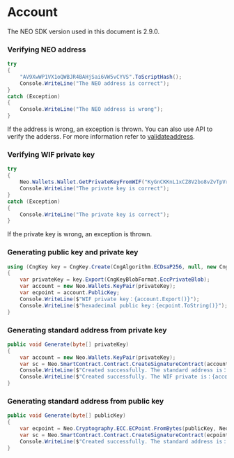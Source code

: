 # Account

The NEO SDK version used in this document is 2.9.0.

### Verifying NEO address

```c#
try
{
    "AV9XwWP1VX1oQWBJR4BAHjSai6VW5vCYVS".ToScriptHash();
    Console.WriteLine("The NEO address is correct");
}
catch (Exception)
{
    Console.WriteLine("The NEO address is wrong");
}
```

If the address is wrong, an exception is thrown. You can also use API to verify the adderss. For more information refer to [validateaddress](../../node/cli/latest-version/api/validateaddress.md).

### Verifying WIF private key

```c#
try
{
    Neo.Wallets.Wallet.GetPrivateKeyFromWIF("KyGnCKKnL1xCZ8V2bo8vZvTpVrwAGnAXTmRqBEwA5JG2mqdgfgSx");
    Console.WriteLine("The private key is correct");
}
catch (Exception)
{
    Console.WriteLine("The private key is correct");
}
```

If the private key is wrong, an exception is thrown.

### Generating public key and private key

```c#
using (CngKey key = CngKey.Create(CngAlgorithm.ECDsaP256, null, new CngKeyCreationParameters { ExportPolicy = CngExportPolicies.AllowPlaintextArchiving }))
{
    var privateKey = key.Export(CngKeyBlobFormat.EccPrivateBlob);
    var account = new Neo.Wallets.KeyPair(privateKey);
    var ecpoint = account.PublicKey;
    Console.WriteLine($"WIF private key：{account.Export()}");
    Console.WriteLine($"hexadecimal public key：{ecpoint.ToString()}");
}
```

### Generating standard address from private key

```c#
public void Generate(byte[] privateKey)
{
    var account = new Neo.Wallets.KeyPair(privateKey);
    var sc = Neo.SmartContract.Contract.CreateSignatureContract(account.PublicKey);
    Console.WriteLine($"Created successfully. The standard address is：{sc.Address}");
    Console.WriteLine($"Created successfully. The WIF private is：{account.Export()}");
}
```

### Generating standard address from public key

```c#
public void Generate(byte[] publicKey)
{
    var ecpoint = Neo.Cryptography.ECC.ECPoint.FromBytes(publicKey, Neo.Cryptography.ECC.ECCurve.Secp256r1);
    var sc = Neo.SmartContract.Contract.CreateSignatureContract(ecpoint);
    Console.WriteLine($"Created successfully. The standard address is：{sc.Address}");
}
```


